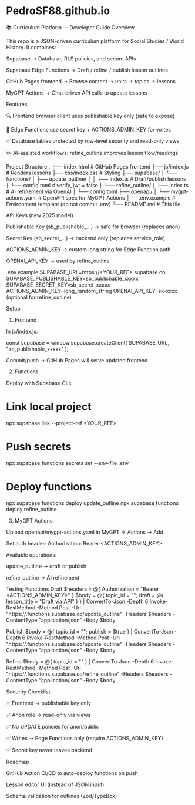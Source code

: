 # PedroSF88.github.io

📚 Curriculum Platform — Developer Guide
Overview

This repo is a JSON-driven curriculum platform for Social Studies / World History.
It combines:

Supabase → Database, RLS policies, and secure APIs

Supabase Edge Functions → Draft / refine / publish lesson outlines

GitHub Pages frontend → Browse content → units → topics → lessons

MyGPT Actions → Chat-driven API calls to update lessons

Features

🔍 Frontend browser client uses publishable key only (safe to expose)

🔐 Edge Functions use secret key + ACTIONS_ADMIN_KEY for writes

✅ Database tables protected by row-level security and read-only views

✏️ AI-assisted workflows: refine_outline improves lesson flow/readings

Project Structure
.
├── index.html               # GitHub Pages frontend
├── js/index.js              # Renders lessons
├── css/index.css            # Styling
├── supabase/
│   └── functions/
│       ├── update_outline/
│       │   ├── index.ts     # Draft/publish lessons
│       │   └── config.toml  # verify_jwt = false
│       └── refine_outline/
│           ├── index.ts     # AI refinement via OpenAI
│           └── config.toml
├── openapi/
│   └── mygpt-actions.yaml   # OpenAPI spec for MyGPT Actions
├── .env.example             # Environment template (do not commit .env)
└── README.md                # This file

API Keys (new 2025 model)

Publishable Key (sb_publishable_…) → safe for browser (replaces anon)

Secret Key (sb_secret_…) → backend only (replaces service_role)

ACTIONS_ADMIN_KEY → custom long string for Edge Function auth

OPENAI_API_KEY → used by refine_outline

.env.example
SUPABASE_URL=https://<YOUR_REF>.supabase.co
SUPABASE_PUBLISHABLE_KEY=sb_publishable_xxxxx
SUPABASE_SECRET_KEY=sb_secret_xxxxx
ACTIONS_ADMIN_KEY=long_random_string
OPENAI_API_KEY=sk-xxxx (optional for refine_outline)

Setup
1. Frontend

In js/index.js:

const supabase = window.supabase.createClient(
  SUPABASE_URL,
  "sb_publishable_xxxxx"
);


Commit/push → GitHub Pages will serve updated frontend.

2. Functions

Deploy with Supabase CLI:

# Link local project
npx supabase link --project-ref <YOUR_REF>

# Push secrets
npx supabase functions secrets set --env-file .env

# Deploy functions
npx supabase functions deploy update_outline
npx supabase functions deploy refine_outline

3. MyGPT Actions

Upload openapi/mygpt-actions.yaml in MyGPT → Actions → Add

Set auth header: Authorization: Bearer <ACTIONS_ADMIN_KEY>

Available operations:

update_outline → draft or publish

refine_outline → AI refinement

Testing Functions
Draft
$headers = @{ Authorization = "Bearer <ACTIONS_ADMIN_KEY>" }
$body = @{ topic_id = "<UUID>"; draft = @{ lesson_title = "Draft via API" } } | ConvertTo-Json -Depth 6
Invoke-RestMethod -Method Post -Uri "https://<REF>.functions.supabase.co/update_outline" -Headers $headers -ContentType "application/json" -Body $body

Publish
$body = @{ topic_id = "<UUID>"; publish = $true } | ConvertTo-Json -Depth 6
Invoke-RestMethod -Method Post -Uri "https://<REF>.functions.supabase.co/update_outline" -Headers $headers -ContentType "application/json" -Body $body

Refine
$body = @{ topic_id = "<UUID>" } | ConvertTo-Json -Depth 6
Invoke-RestMethod -Method Post -Uri "https://<REF>.functions.supabase.co/refine_outline" -Headers $headers -ContentType "application/json" -Body $body

Security Checklist

✅ Frontend → publishable key only

✅ Anon role → read-only via views

✅ No UPDATE policies for anon/public

✅ Writes → Edge Functions only (require ACTIONS_ADMIN_KEY)

✅ Secret key never leaves backend

Roadmap

 GitHub Action CI/CD to auto-deploy functions on push

 Lesson editor UI (instead of JSON input)

 Schema validation for outlines (Zod/TypeBox)
